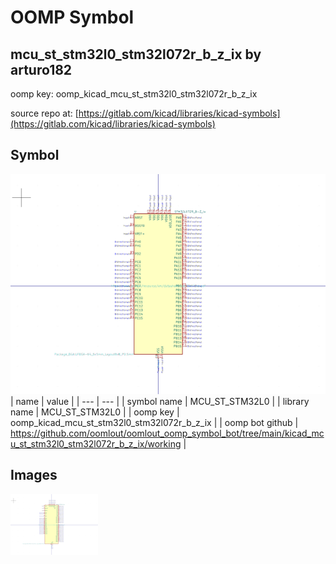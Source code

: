# OOMP Symbol  
## mcu_st_stm32l0_stm32l072r_b_z_ix  by arturo182  
  
oomp key: oomp_kicad_mcu_st_stm32l0_stm32l072r_b_z_ix  
  
source repo at: [https://gitlab.com/kicad/libraries/kicad-symbols](https://gitlab.com/kicad/libraries/kicad-symbols)  
## Symbol  
  
[![working.png](working_600.png)](working.png)  
| name | value | 
| --- | --- | 
| symbol name | MCU_ST_STM32L0 | 
| library name | MCU_ST_STM32L0 | 
| oomp key | oomp_kicad_mcu_st_stm32l0_stm32l072r_b_z_ix | 
| oomp bot github | https://github.com/oomlout/oomlout_oomp_symbol_bot/tree/main/kicad_mcu_st_stm32l0_stm32l072r_b_z_ix/working | 
## Images  
  
[![working.png](working_140.png)](working.png)  
